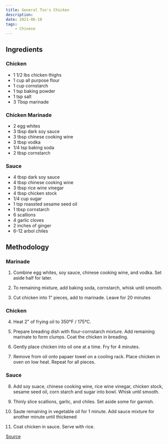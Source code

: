 ```yaml
---
title: General Tso's Chicken
description:
date: 2021-06-10
tags:
    - Chinese
---
```


## Ingredients

### Chicken

- 1 1/2 lbs chicken thighs
- 1 cup all purpose flour
- 1 cup cornstarch
- 1 tsp baking powder
- 1 tsp salt
- 3 Tbsp marinade

### Chicken Marinade

- 2 egg whites
- 3 tbsp dark soy sauce
- 3 tbsp chinese cooking wine
- 3 tbsp vodka
- 1/4 tsp baking soda
- 2 tbsp cornstarch

### Sauce

- 4 tbsp dark soy sauce
- 4 tbsp chinese cooking wine
- 3 tbsp rice wine vinegar
- 4 tbsp chicken stock
- 1/4 cup sugar
- 1 tsp roassted sesame seed oil
- 1 tbsp cornstarch
- 6 scallions
- 4 garlic cloves
- 2 inches of ginger
- 6-12 arbol chiles

## Methodology

### Marinade

1. Combine egg whites, soy sauce, chinese cooking wine, and vodka. Set aside half for later.

2. To remaining mixture, add baking soda, cornstarch, whisk until smooth.

3. Cut chicken into 1" pieces, add to marinade. Leave for 20 minutes

### Chicken

4. Heat 2" of frying oil to 350°F / 175°C.

5. Prepare breading dish with flour-cornstarch mixture. Add remaining marinate to form clumps. Coat the chicken in breading.

6. Gently place chicken into oil one at a time. Fry for 4 minutes.

7. Remove from oil onto papaer towel on a cooling rack. Place chicken in oven on low heat. Repeat for all pieces.

### Sauce

8. Add soy suace, chinese cooking wine, rice wine vinegar, chicken stock, sesame seed oil, corn starch and sugar into bowl. Whisk until smooth.

9. Thinly slice scallions, garlic, and chiles. Set aside some for garnish.

10. Saute remaining in vegetable oil for 1 minute. Add sauce mixture for another minute until thickened

11. Coat chicken in sauce. Serve with rice.

[Source](https://basicswithbabish.co/basicsepisodes/generaltsoschicken)
